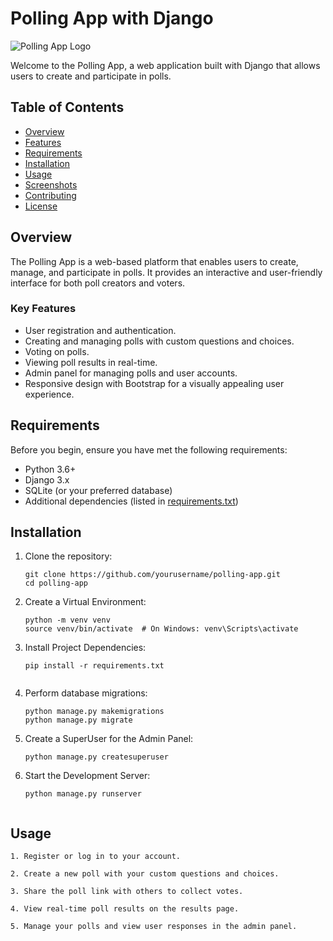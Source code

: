 # Polling App with Django

![Polling App Logo](/path/to/your/logo.png)

Welcome to the Polling App, a web application built with Django that allows users to create and participate in polls.

## Table of Contents

- [Overview](#overview)
- [Features](#features)
- [Requirements](#requirements)
- [Installation](#installation)
- [Usage](#usage)
- [Screenshots](#screenshots)
- [Contributing](#contributing)
- [License](#license)

## Overview

The Polling App is a web-based platform that enables users to create, manage, and participate in polls. It provides an interactive and user-friendly interface for both poll creators and voters.

### Key Features

- User registration and authentication.
- Creating and managing polls with custom questions and choices.
- Voting on polls.
- Viewing poll results in real-time.
- Admin panel for managing polls and user accounts.
- Responsive design with Bootstrap for a visually appealing user experience.

## Requirements

Before you begin, ensure you have met the following requirements:

- Python 3.6+
- Django 3.x
- SQLite (or your preferred database)
- Additional dependencies (listed in [requirements.txt](/path/to/requirements.txt))

## Installation

1. Clone the repository:

   ```shell
   git clone https://github.com/yourusername/polling-app.git
   cd polling-app

2. Create a Virtual Environment:

    ```shell
    python -m venv venv
    source venv/bin/activate  # On Windows: venv\Scripts\activate

3. Install Project Dependencies:
    ```shell
    pip install -r requirements.txt


4. Perform database migrations:
    ```shell
    python manage.py makemigrations
    python manage.py migrate

5. Create a SuperUser for the Admin Panel:
    ```shell
    python manage.py createsuperuser

6. Start the Development Server:
    ```shell
    python manage.py runserver


## Usage

    1. Register or log in to your account.

    2. Create a new poll with your custom questions and choices.

    3. Share the poll link with others to collect votes.

    4. View real-time poll results on the results page.

    5. Manage your polls and view user responses in the admin panel.